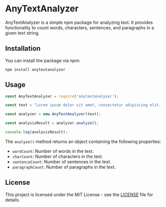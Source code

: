 # AnyTextAnalyzer

AnyTextAnalyzer is a simple npm package for analyzing text. It provides functionality to count words, characters, sentences, and paragraphs in a given text string.

## Installation

You can install the package via npm:

```
npm install anytextanalyzer
```

## Usage

```javascript
const AnyTextAnalyzer = require('anytextanalyzer');

const text = "Lorem ipsum dolor sit amet, consectetur adipiscing elit. Sed do eiusmod tempor incididunt ut labore et dolore magna aliqua.";

const analyzer = new AnyTextAnalyzer(text);

const analysisResult = analyzer.analyze();

console.log(analysisResult);
```

The `analyze()` method returns an object containing the following properties:

- `wordCount`: Number of words in the text.
- `charCount`: Number of characters in the text.
- `sentenceCount`: Number of sentences in the text.
- `paragraphCount`: Number of paragraphs in the text.

## License

This project is licensed under the MIT License - see the [LICENSE](LICENSE) file for details.

